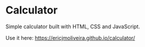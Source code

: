 # Calculator

Simple calculator built with HTML, CSS and JavaScript.

Use it here: https://ericjmoliveira.github.io/calculator/
